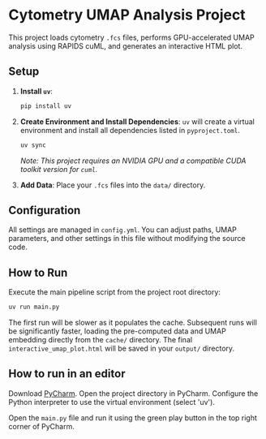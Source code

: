 # Cytometry UMAP Analysis Project

This project loads cytometry `.fcs` files, performs GPU-accelerated UMAP analysis using RAPIDS cuML, and generates an interactive HTML plot.

## Setup

1.  **Install `uv`**:
    ```bash
    pip install uv
    ```

2.  **Create Environment and Install Dependencies**:
    `uv` will create a virtual environment and install all dependencies listed in `pyproject.toml`.
    ```bash
    uv sync
    ```
    *Note: This project requires an NVIDIA GPU and a compatible CUDA toolkit version for `cuml`.*

3.  **Add Data**:
    Place your `.fcs` files into the `data/` directory.

## Configuration

All settings are managed in `config.yml`. You can adjust paths, UMAP parameters, and other settings in this file without modifying the source code.

## How to Run

Execute the main pipeline script from the project root directory:

```bash
uv run main.py
```


The first run will be slower as it populates the cache. Subsequent runs will be significantly faster, loading the pre-computed data and UMAP embedding directly from the `cache/` directory.
The final `interactive_umap_plot.html` will be saved in your `output/` directory.


## How to run in an editor

Download [PyCharm](https://www.jetbrains.com/de-de/pycharm/). Open the project directory in PyCharm.
Configure the Python interpreter to use the virtual environment (select 'uv'). 

Open the `main.py` file and run it using the green play button in the top right corner of PyCharm.